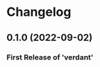 # Changelog

<!--next-version-placeholder-->

## 0.1.0 (2022-09-02)

### First Release of 'verdant'
